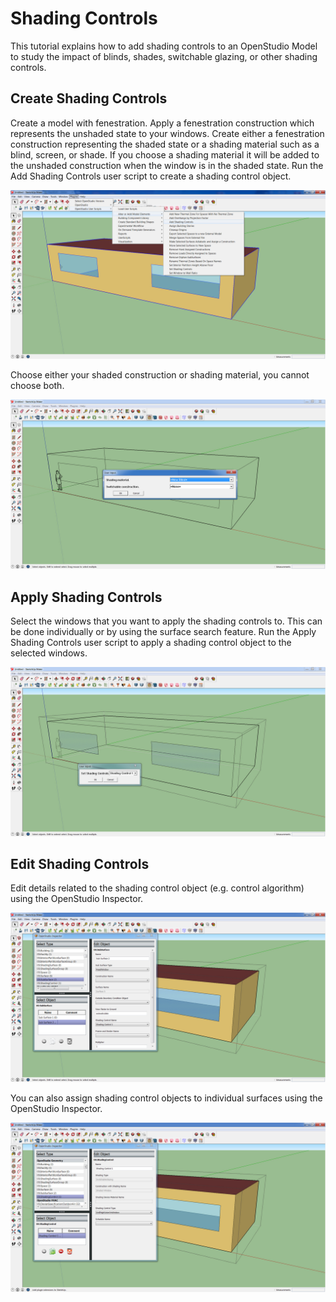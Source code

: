 <h1>Shading Controls</h1>
This tutorial explains how to add shading controls to an OpenStudio Model to study the impact of blinds, shades, switchable glazing, or other shading controls.

## Create Shading Controls
Create a model with fenestration. Apply a fenestration construction which represents the unshaded state to your windows. Create either a fenestration construction representing the shaded state or a shading material such as a blind, screen, or shade. If you choose a shading material it will be added to the unshaded construction when the window is in the shaded state. Run the Add Shading Controls user script to create a shading control object.

[![Add Shading Controls Menu](../img/shadingcontrols/shadingcontrols1.jpg)](../img/shadingcontrols/shadingcontrols1.jpg)

Choose either your shaded construction or shading material, you cannot choose both.

[![Add Shading Controls Dialog](../img/shadingcontrols/shadingcontrols2.jpg)](../img/shadingcontrols/shadingcontrols2.jpg)

## Apply Shading Controls
Select the windows that you want to apply the shading controls to. This can be done individually or by using the surface search feature. Run the Apply Shading Controls user script to apply a shading control object to the selected windows.

[![Apply Shading Controls](../img/shadingcontrols/shadingcontrols3.jpg)](../img/shadingcontrols/shadingcontrols3.jpg)

## Edit Shading Controls
Edit details related to the shading control object (e.g. control algorithm) using the OpenStudio Inspector.

[![OpenStudio Inspector](../img/shadingcontrols/shadingcontrols4.jpg)](../img/shadingcontrols/shadingcontrols4.jpg)

You can also assign shading control objects to individual surfaces using the OpenStudio Inspector.

[![OpenStudio Inspector](../img/shadingcontrols/shadingcontrols5.jpg)](../img/shadingcontrols/shadingcontrols5.jpg)
